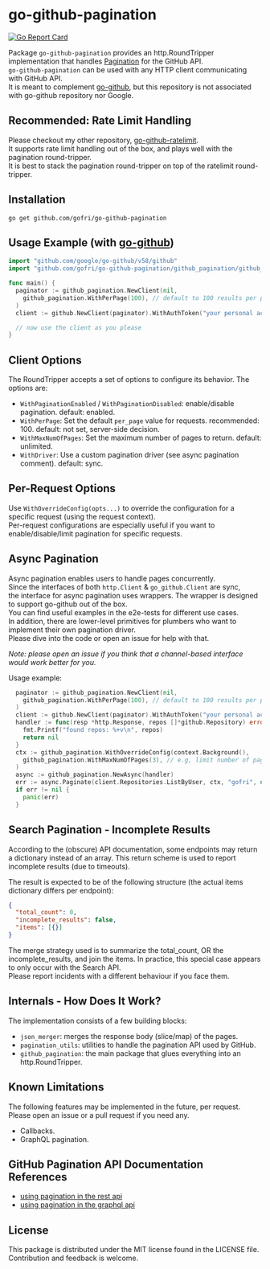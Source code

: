 # go-github-pagination

[![Go Report Card](https://goreportcard.com/badge/github.com/gofri/go-github-pagination)](https://goreportcard.com/report/github.com/gofri/go-github-pagination)

Package `go-github-pagination` provides an http.RoundTripper implementation that handles [Pagination](https://docs.github.com/en/rest/using-the-rest-api/using-pagination-in-the-rest-api) for the GitHub API.  
`go-github-pagination` can be used with any HTTP client communicating with GitHub API.  
It is meant to complement [go-github](https://github.com/google/go-github), but this repository is not associated with go-github repository nor Google.  

## Recommended: Rate Limit Handling

Please checkout my other repository, [go-github-ratelimit](https://github.com/gofri/go-github-ratelimit).  
It supports rate limit handling out of the box, and plays well with the pagination round-tripper.  
It is best to stack the pagination round-tripper on top of the ratelimit round-tripper.  

## Installation

```go get github.com/gofri/go-github-pagination```

## Usage Example (with [go-github](https://github.com/google/go-github))

```go
import "github.com/google/go-github/v58/github"
import "github.com/gofri/go-github-pagination/github_pagination/github_pagination"

func main() {
  paginator := github_pagination.NewClient(nil,
    github_pagination.WithPerPage(100), // default to 100 results per page
  )
  client := github.NewClient(paginator).WithAuthToken("your personal access token")

  // now use the client as you please
}
```

## Client Options

The RoundTripper accepts a set of options to configure its behavior.
The options are:

- `WithPaginationEnabled` / `WithPaginationDisabled`: enable/disable pagination. default: enabled.
- `WithPerPage`: Set the default `per_page` value for requests. recommended: 100. default: not set, server-side decision.
- `WithMaxNumOfPages`: Set the maximum number of pages to return. default: unlimited.
- `WithDriver`: Use a custom pagination driver (see async pagination comment). default: sync.

## Per-Request Options

Use `WithOverrideConfig(opts...)` to override the configuration for a specific request (using the request context).  
Per-request configurations are especially useful if you want to enable/disable/limit pagination for specific requests.

## Async Pagination

Async pagination enables users to handle pages concurrently.  
Since the interfaces of both `http.Client` & `go_github.Client` are sync,  
the interface for async pagination uses wrappers.
The wrapper is designed to support go-github out of the box.  
You can find useful examples in the e2e-tests for different use cases.  
In addition, there are lower-level primitives for plumbers who want to implement their own pagination driver.  
Please dive into the code or open an issue for help with that.

_Note: please open an issue if you think that a channel-based interface would work better for you._

Usage example:

```go
  paginator := github_pagination.NewClient(nil,
    github_pagination.WithPerPage(100), // default to 100 results per page
  )
  client := github.NewClient(paginator).WithAuthToken("your personal access token")
  handler := func(resp *http.Response, repos []*github.Repository) error {
    fmt.Printf("found repos: %+v\n", repos)
    return nil
  }
  ctx := github_pagination.WithOverrideConfig(context.Background(),
    github_pagination.WithMaxNumOfPages(3), // e.g, limit number of pages for this request
  )
  async := github_pagination.NewAsync(handler)
  err := async.Paginate(client.Repositories.ListByUser, ctx, "gofri", nil)
  if err != nil {
    panic(err)
  }
```

## Search Pagination - Incomplete Results

According to the (obscure) API documentation, some endpoints may return a dictionary instead of an array.
This return scheme is used to report incomplete results (due to timeouts).

The result is expected to be of the following structure (the actual items dictionary differs per endpoint):

```json
{
  "total_count": 0,
  "incomplete_results": false,
  "items": [{}]
}
```

The merge strategy used is to summarize the total_count, OR the incomplete_results, and join the items.
In practice, this special case appears to only occur with the Search API.  
Please report incidents with a different behaviour if you face them.

## Internals - How Does It Work?

The implementation consists of a few building blocks:

- `json_merger`: merges the response body (slice/map) of the pages.
- `pagination_utils`: utilities to handle the pagination API used by GitHub.
- `github_pagination`: the main package that glues everything into an http.RoundTripper.

## Known Limitations

The following features may be implemented in the future, per request.
Please open an issue or a pull request if you need any.  

- Callbacks.
- GraphQL pagination.

## GitHub Pagination API Documentation References

- [using pagination in the rest api](https://docs.github.com/en/rest/using-the-rest-api/using-pagination-in-the-rest-api)
- [using pagination in the graphql api](https://docs.github.com/en/graphql/guides/using-pagination-in-the-graphql-api)

## License

This package is distributed under the MIT license found in the LICENSE file.  
Contribution and feedback is welcome.
